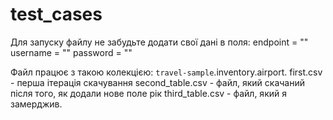 # test_cases

Для запуску файлу не забудьте додати свої дані в поля:
endpoint = ""
username = ""
password = ""

Файл працює з такою колекцією: `travel-sample`.inventory.airport.
first.csv - перша ітерація скачування
second_table.csv - файл, який скачаний після того, як додали нове поле рік
third_table.csv - файл, який я замерджив.
